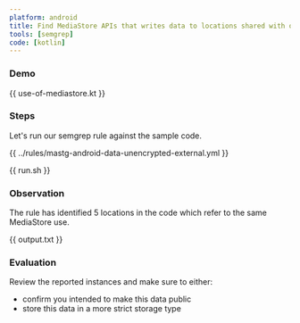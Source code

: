 ```yaml
---
platform: android
title: Find MediaStore APIs that writes data to locations shared with other apps
tools: [semgrep]
code: [kotlin]
---
```


### Demo

{{ use-of-mediastore.kt }}

### Steps

Let's run our semgrep rule against the sample code.

{{ ../rules/mastg-android-data-unencrypted-external.yml }}

{{ run.sh }}

### Observation

The rule has identified 5 locations in the code which refer to the same MediaStore use.

{{ output.txt }}

### Evaluation

Review the reported instances and make sure to either:
- confirm you intended to make this data public
- store this data in a more strict storage type
